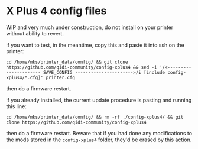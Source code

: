 # X Plus 4 config files

WIP and very much under construction, do not install on your printer without ability to revert.

if you want to test, in the meantime, copy this and paste it into ssh on the printer:
```
cd /home/mks/printer_data/config/ && git clone https://github.com/qidi-community/config-xplus4 && sed -i '/<---------------------- SAVE_CONFIG ---------------------->/i [include config-xplus4/*.cfg]' printer.cfg
```
then do a firmware restart.

if you already installed, the current update procedure is pasting and running this line: 
```
cd /home/mks/printer_data/config/ && rm -rf ./config-xplus4/ && git clone https://github.com/qidi-community/config-xplus4 
```
then do a firmware restart. Beware that if you had done any modifications to the mods stored in the `config-xplus4` folder, they'd be erased by this action. 
